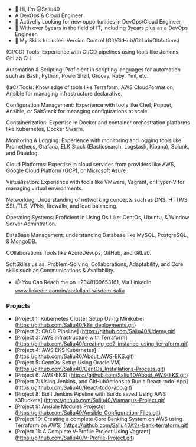 - 👋 Hi, I’m @Saliu40
-  A DevOps & Cloud Engineer
- 👀 Activelly Looking for new opportunities in DevOps/Cloud Engineer
- 🌱 With over 8years in the field of IT, including 3years plus as a DevOps Engineer.
- 💞️ My Skills Includes:
Version Control (Git/GitHub/GitLab/GitActions)

(CI/CD) Tools: Experience with CI/CD pipelines using tools like Jenkins, GitLab CLI.

Automation & Scripting: Proficient in scripting languages for automation such as Bash, Python, PowerShell, Groovy, Ruby, Yml, etc.

(IaC) Tools: Knowledge of tools like Terraform, AWS CloudFormation, Ansible for managing infrastructure declarative.

Configuration Management: Experience with tools like Chef, Puppet, Ansible, or SaltStack for managing configurations at scale.

Containerization: Expertise in Docker and container orchestration platforms like Kubernetes, Docker Swarm.

Monitoring & Logging: Experience with monitoring and logging tools like Prometheus, Grafana, ELK Stack (Elasticsearch, Logstash, Kibana), Splunk, and Datadog.

Cloud Platforms: Expertise in cloud services from providers like AWS, Google Cloud Platform (GCP), or Microsoft Azure.

Virtualization: Experience with tools like VMware, Vagrant, or Hyper-V for managing virtual environments.

Networking: Understanding of networking concepts such as DNS, HTTP/S, SSL/TLS, VPNs, firewalls, and load balancing.

Operating Systems: Proficient in Using Os Like: CentOs, Ubuntu, & Window Server Admintration.

DataBase Management: understanding Database like MySQL, PostgreSQL, & MongoDB.

COllaborations Tools like AzureDevops, GitHub, and GitLab.

SoftSkilss us as: Problem-Solving, Collaborations, Adaptability, and Core skills such as Communications & Availability.

- 📫 You Can Reach me on +2348169653161, Via LinkedIn www.linkedin.com/in/abdullahi-wisdom-saliu



### Projects
- [Project 1: Kubernetes Cluster Setup Using Minikube] (https://github.com/Saliu40/k8s_deployments.git)
- [Project 2: CI/CD Pipeline] (https://github.com/Saliu40/Udemy.git)
- [Project 3: AWS Infrastructure with Terraform] (https://github.com/Saliu40/creating_ec2_instance_using_terraform.git)
- [Project 4: AWS EKS Kubernetes] (https://github.com/Saliu40/About_AWS-EKS.git)
- [Project 5: CentOs-Setup Using Oracle VM] (https://github.com/Saliu40/CentOs_Installations-Process.git)
- [Project 6: AWS-EKS] (https://github.com/Saliu40/About_AWS-EKS.git)
- [Project 7: Using Jenkins, and GitHubActions to Run a React-todo-App] (https://github.com/Saliu40/React-todo-app.git)
- [Project 8: Built Jenkins Pipeline with Builds saved Using AWS s3Buckets] (https://github.com/Saliu40/Viamagus-Project.git)
- [Project 9: Ansible Modules Projects] (https://github.com/Saliu40/Ansible-Configuration-Files.git)
- [Project 10: Creating a complete Core Banking System on AWS using Terraform on AWS] (https://github.com/Saliu40/t2s-bank-terraform.git)
- [Project 11: A Complete V-Profile Project Using Vagrant] (https://github.com/Saliu40/V-Profile-Project.git)

